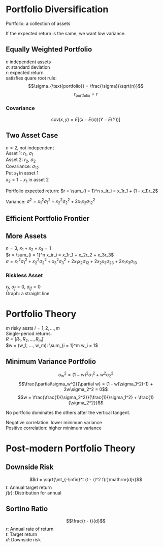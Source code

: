 # Portfolio Diversification
Portfolio: a collection of assets

If the expected return is the same, we want low variance.

## Equally Weighted Portfolio
$n$ independent assets  
$\sigma$: standard deviation  
$r$: expected return  
satisfies quare root rule:
$$\sigma_{\text{portfolio}} = \frac{\sigma}{\sqrt{n}}$$
$$r_{\text{portfolio}} = r$$

### Covariance
$$\text{cov}(x, y) = E[(x - E(x))(Y - E(Y))]$$

## Two Asset Case
$n = 2$, not independent  
Asset 1: $r_1$, $\sigma_1$  
Asset 2: $r_2$, $\sigma_2$  
Covariance: $\sigma_{12}$  
Put $x_1$ in asset 1  
$x_2 = 1 - x_1$ in asset 2

Portfolio expected return:
$r = \sum_{i = 1}^n x_ir_i = x_1r_1 + (1 - x_1)r_2$

Variance:
$\sigma^2 = x_1^2\sigma_1^2 + x_2^2\sigma_2^2 + 2x_1x_2\sigma_{12}^2$

## Efficient Portfolio Frontier

## More Assets
$n = 3$, $x_1 + x_2 + x_3 = 1$  
$r = \sum_{i = 1}^n x_ir_i = x_1r_1 + x_2r_2 + x_3r_3$  
$\sigma = x_1^2\sigma_1^2 + x_2^2\sigma_2^2 + x_3^2\sigma_3^2 + 2x_1x_2\sigma_{12} + 2x_2x_3\sigma_{23} + 
2x_1x_3\sigma_{13}$


### Riskless Asset
$r_f$, $\sigma_f = 0$, $\sigma_{if} = 0$  
Graph: a straight line


# Portfolio Theory
$m$ risky assts $i = 1, 2, ..., m$  
Single-period returns:  
$R = [R_1, R_2, ..., R_m]'$  
$w = (w_1, ..., w_m): \sum_{i = 1}^m w_i = 1$  

## Minimum Variance Portfolio
$$\sigma_w^2 = (1 - w)^2\sigma_1^2 + w^2\sigma_2^2$$
$$\frac{\partial\sigma_w^2}{\partial w} = (1 - w)\sigma_1^2(-1) + 2w\sigma_2^2 = 0$$
$$w = \frac{\frac{1}{\sigma_2^2}}{\frac{1}{\sigma_1^2} + \frac{1}{\sigma_2^2}}$$

No portfolio dominates the others after the vertical tangent.

Negative correlation: lower minimum variance  
Positive correlation: higher minimum variance

# Post-modern Portfolio Theory
## Downside Risk
$$d = \sqrt{\int_{-\infin}^t (t - r)^2 f(r)\mathrm{d}r}$$
$t$: Annual target return  
$f(r)$: Distribution for annual

## Sortino Ratio
$$\frac{r - t}{d}$$
$r$: Annual rate of return  
$t$: Target return  
$d$: Downside risk